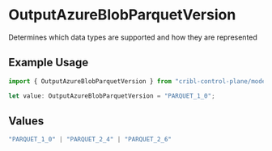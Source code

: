 # OutputAzureBlobParquetVersion

Determines which data types are supported and how they are represented

## Example Usage

```typescript
import { OutputAzureBlobParquetVersion } from "cribl-control-plane/models";

let value: OutputAzureBlobParquetVersion = "PARQUET_1_0";
```

## Values

```typescript
"PARQUET_1_0" | "PARQUET_2_4" | "PARQUET_2_6"
```